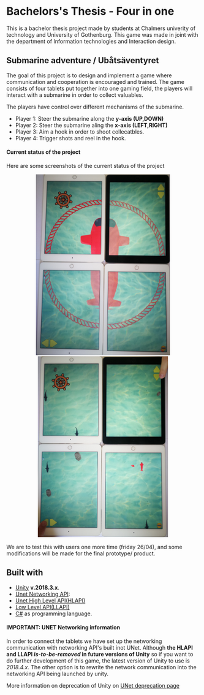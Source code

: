 # Bachelors's Thesis - Four in one
This is a bachelor thesis project made by students at Chalmers univerity of technology and University of Gothenburg.
This game was made in joint with the department of Information technologies and Interaction design.
## Submarine adventure / Ubåtsäventyret
The goal of this project is to design and implement a game where communication and cooperation is encouraged and trained.
The game consists of four tablets put together into one gaming field, the players will interact with a submarine in order to collect valuables.

The players have  control over different mechanisms of the submarine.
* Player 1: Steer the submarine along the **y-axis (UP,DOWN)**
* Player 2: Steer the submarine aling the **x-axis (LEFT,RIGHT)**
* Player 3: Aim a hook in order to shoot collecatbles.
* Player 4: Trigger shots and reel in the hook.

#### Current status of the project
Here are some screenshots of the current status of the project
<p align="center">
  <img src="https://github.com/GidZk/four-in-one/blob/master/media/puzzle%20screenshot%201.jpg" width="350" heigth ="450" title="Puzzle scene">
  <img src="https://github.com/GidZk/four-in-one/blob/master/media/gameplay%20screenshot%201.jpg" width="340" heigth ="400" title="Gameplay scene">
</p>

We are to test this with users one more time (friday 26/04), and some modifications will be made for the final prototype/ product.


## Built with
* [Unity](https://unity.com/) **v.2018.3.x**.
* [Unet Networking API](https://docs.unity3d.com/Manual/UNet.html):
* [Unet High Level API(HLAPI)](https://docs.unity3d.com/Manual/UNetUsingHLAPI.html)
* [Low Level API(LLAPI)](https://docs.unity3d.com/Manual/UnityWebRequest-LLAPI.html)
* [C#](https://docs.microsoft.com/en-us/dotnet/csharp/) as programming language.

#### IMPORTANT: UNET Networking information

In order to connect the tablets we have set up the networking communication with networking API's built inot UNet. Although  **the HLAPI and LLAPI _is-to-be-removed_ in future versions of Unity** so if you want to do further development of this game, the latest version of Unity to use is _2018.4.x_. 
The other option is to rewrite the network communication into the networking API being launched by unity.

More information on deprecation of Unity on [UNet deprecation page](https://support.unity3d.com/hc/en-us/articles/360001252086-UNet-Deprecation-FAQ)

